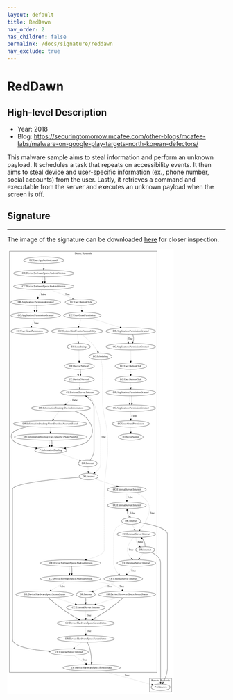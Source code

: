 ```yaml
---
layout: default
title: RedDawn
nav_order: 2
has_children: false
permalink: /docs/signature/reddawn
nav_exclude: true
---
```


# RedDawn

## High-level Description

* Year: 2018
* Blog: https://securingtomorrow.mcafee.com/other-blogs/mcafee-labs/malware-on-google-play-targets-north-korean-defectors/

This malware sample aims to steal information and perform an unknown payload. It schedules a task that repeats on accessibility events. It then aims to steal device and user-specific information (ex., phone number, social accounts) from the user. Lastly, it retrieves a command and executable from the server and executes an unknown payload when the screen is off.

## Signature
---

The image of the signature can be downloaded [here](../../img/signatures/RedDawn.png) for closer inspection.

![](../../img/signatures/RedDawn.png)